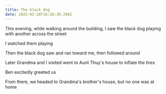 ```yaml
---
title: The black dog
date: 2025-02-28T16:36:30.296Z
---
```


This evening, while walking around the building, I saw the black dog playing with another across the street

I watched them playing

Then the black dog saw and ran toward me, then followed around

Later Grandma and I visited went to Aunt Thuy's house to inflate the tires

Ben excitedly greeted us

From there, we headed to Grandma's brother's house, but no one was at home
